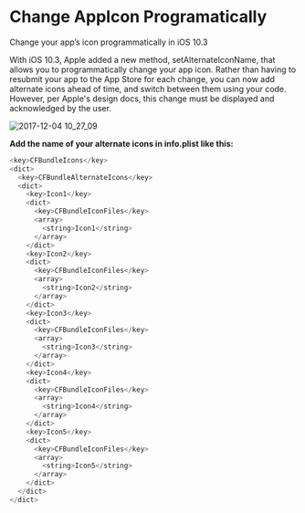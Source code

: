 # Change AppIcon Programatically

Change your app’s icon programmatically in iOS 10.3

With iOS 10.3, Apple added a new method, setAlternateIconName, that allows you to programmatically change your app icon. Rather than having to resubmit your app to the App Store for each change, you can now add alternate icons ahead of time, and switch between them using your code. However, per Apple's design docs, this change must be displayed and acknowledged by the user.

![2017-12-04 10_27_09](https://thumbs.gfycat.com/AshamedThriftyEmperorpenguin-size_restricted.gif)

**Add the name of your alternate icons in info.plist like this:**

```swift
<key>CFBundleIcons</key>
<dict>
  <key>CFBundleAlternateIcons</key>
  <dict>
    <key>Icon1</key>
    <dict>
      <key>CFBundleIconFiles</key>
      <array>
        <string>Icon1</string>
      </array>
    </dict>
    <key>Icon2</key>
    <dict>
      <key>CFBundleIconFiles</key>
      <array>
        <string>Icon2</string>
      </array>
    </dict>
    <key>Icon3</key>
    <dict>
      <key>CFBundleIconFiles</key>
      <array>
        <string>Icon3</string>
      </array>
    </dict>
    <key>Icon4</key>
    <dict>
      <key>CFBundleIconFiles</key>
      <array>
        <string>Icon4</string>
      </array>
    </dict>
    <key>Icon5</key>
    <dict>
      <key>CFBundleIconFiles</key>
      <array>
        <string>Icon5</string>
      </array>
    </dict>
  </dict>
</dict>
```



